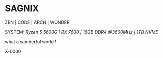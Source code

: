 # SAGNIX

ZEN | CODE | ARCH | WONDER

SYSTEM: *Ryzen 5 5600G | RX 7600 | 16GB DDR4 @3600MHz | 1TB NVME* 


what a wonderful world !

X-0000

